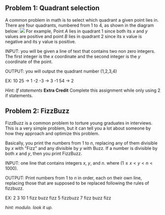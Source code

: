 ## Problem 1: Quadrant selection
A common problem in math is to select which quadrant a given point lies in. There are four quadrants, numbered from 1 to 4, as shown in the diagram below:
![](https://open.kattis.com/problems/quadrant/file/statement/en/img-0001.png)
For example, Point $A$ lies in quadrant 1 since both its $x$ and $y$ values are positive and point $B$ lies in quadrant 2 since its x value is negative and its y value is positive.

INPUT:
you will be given a line of text that contains two non zero integers. The first integer is the $x$ coordinate and the second integer is the $y$ coordinate of the point.

OUTPUT:
you will output the quadrant number (1,2,3,4)

EX:
10 25 -> 1
-2 -3 -> 3
-1 54 -> 2

_Hint: If statements_
**Extra Credit** Complete this assignment while only using 2 if statements.

## Problem 2: FizzBuzz
FizzBuzz is a common problem to torture young graduates in interviews. This is a very simple problem, but it can tell you a lot about someone by how they approach and optimize this problem.

Basically, you print the numbers from 1 to $n$, replacing any of them divisible by $x$ with "Fizz" and any divisible by $y$ with Buzz.
If a number is divisible by both $x$ and $y$, then you print FizzBuzz.

INPUT:
one line that contains integers $x$, $y$, and $n$. where $(1\le x<y<n<1000)$.

OUTPUT:
Print numbers from 1 to $n$ in order, each on their own line, replacing those that are supposed to be replaced following the rules of fizzbuzz.

EX:
2 3 10
1
fizz
buzz
fizz
5
fizzbuzz
7
fizz
buzz
fizz

_hint: modulo. look it up._